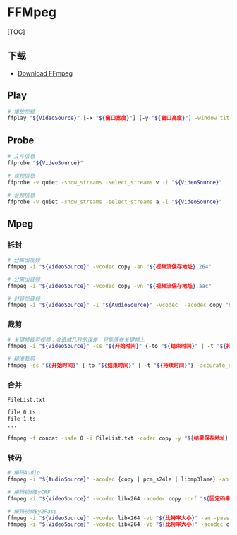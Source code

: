 <link rel="stylesheet" href="https://zhmhbest.gitee.io/hellomathematics/style/index.css">
<script src="https://zhmhbest.gitee.io/hellomathematics/style/index.js"></script>

# FFMpeg

[TOC]

## 下载

- [Download FFmpeg](http://www.ffmpeg.org/download.html)

<!--
- [Download FFmpeg Builds](https://ffmpeg.zeranoe.com/builds/)
- [FFmpeg Builds Release Win64](https://ffmpeg.zeranoe.com/builds/win64/)
- [FFmpeg Builds Release Win32](https://ffmpeg.zeranoe.com/builds/win32/)
- [FFmpeg Builds Release MacOS64](https://ffmpeg.zeranoe.com/builds/macos64/)
-->

## Play

```bash
# 播放视频
ffplay "${VideoSource}" [-x "${窗口宽度}"] [-y "${窗口高度}"] -window_title "${标题}" -loop "${循环几次}"
```

## Probe

```bash
# 文件信息
ffprobe "${VideoSource}"

# 视频信息
ffprobe -v quiet -show_streams -select_streams v -i "${VideoSource}"

# 音频信息
ffprobe -v quiet -show_streams -select_streams a -i "${VideoSource}"
```

## Mpeg

### 拆封

```bash
# 分离出视频
ffmpeg -i "${VideoSource}" -vcodec copy -an "${视频流保存地址}.264"

# 分离出音频
ffmpeg -i "${VideoSource}" -vcodec copy -vn "${视频流保存地址}.aac"

# 封装视音频
ffmpeg -i "${VideoSource}" -i "${AudioSource}" -vcodec  -acodec copy "${结果保存地址}.mp4"
```

### 裁剪

```bash
# 关键帧裁剪视频：会造成几秒的误差，只能落在关键帧上
ffmpeg -i "${VideoSource}" -ss "${开始时间}" {-to "${结束时间}" | -t "${持续时间}"} -codec copy "${结果保存地址}.mp4" -y

# 精准裁剪
ffmpeg -ss "${开始时间}" {-to "${结束时间}" | -t "${持续时间}"} -accurate_seek -i "${VideoSource}" -codec copy -avoid_negative_ts 1 "${结果保存地址}.mp4" -y
```

### 合并

`FileList.txt`

```txt
file 0.ts
file 1.ts
...
```

```bash
ffmpeg -f concat -safe 0 -i FileList.txt -codec copy -y "${结果保存地址}.mp4"
```

### 转码

```bash
# 编码Audio
ffmpeg -i "${AudioSource}" -acodec {copy | pcm_s24le | libmp3lame} -ab "${码率}" -ar "${采样率}" -ac "${声道}" -f {mp3 | ogg | wave | flac} -y "${结果保存地址}.?"

# 编码视频ByCRF
ffmpeg -i "${VideoSource}" -vcodec libx264 -acodec copy -crf "${固定码率因子}" -f mp4 "${结果保存地址}.mp4"

# 编码视频By2Pass
ffmpeg -i "${VideoSource}" -vcodec libx264 -vb "${比特率大小}" -an -pass 1 -f mp4 -y NUL
ffmpeg -i "${VideoSource}" -vcodec libx264 -vb "${比特率大小}" -acodec copy -pass 2 -f mp4 -y "${结果保存地址}.mp4"
```
